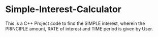 # Simple-Interest-Calculator
This is a C++ Project code to find the SIMPLE interest, wherein the PRINCIPLE amount, RATE of interest and TIME period is given by User.
